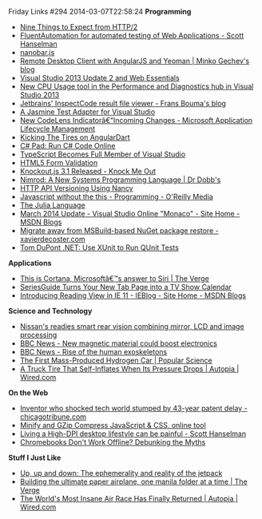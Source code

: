 Friday Links #294
2014-03-07T22:58:24
**Programming**

  * [Nine Things to Expect from HTTP/2](http://www.mnot.net/blog/2014/01/30/http2_expectations?utm_source=html5weekly&utm_medium=email)
  * [FluentAutomation for automated testing of Web Applications - Scott Hanselman](http://www.hanselman.com/blog/NuGetPackageOfTheWeekFluentAutomationForAutomatedTestingOfWebApplications.aspx?utm_source=twitterfeed&utm_medium=twitter)
  * [nanobar.js](http://nanobar.micronube.com/?utm_source=javascriptweekly&utm_medium=email)
  * [Remote Desktop Client with AngularJS and Yeoman | Minko Gechev's blog](http://blog.mgechev.com/2014/02/08/remote-desktop-vnc-client-with-angularjs-and-yeoman/)
  * [Visual Studio 2013 Update 2 and Web Essentials](http://madskristensen.net/post/visual-studio-update-2-and-web-essentials?utm_source=feedburner&utm_medium=feed&utm_campaign=Feed%3A+netSlave+%28.NET+slave%29)
  * [New CPU Usage tool in the Performance and Diagnostics hub in Visual Studio 2013](http://blogs.msdn.com/b/visualstudioalm/archive/2014/02/28/new-cpu-usage-tool-in-the-performance-and-diagnostics-hub-in-visual-studio-2013.aspx)
  * [Jetbrains' InspectCode result file viewer - Frans Bouma's blog](http://weblogs.asp.net/fbouma/archive/2014/03/03/jetbrains-inspectcode-result-file-viewer.aspx?utm_source=feedburner&utm_medium=feed&utm_campaign=Feed%3A+FransBouma+%28Frans+Bouma%29)
  * [A Jasmine Test Adapter for Visual Studio](http://blog.dantup.com/2014/03/a-jasmine-test-adapter--for-visual-studio/)
  * [New CodeLens Indicatorâ€“Incoming Changes - Microsoft Application Lifecycle Management](http://blogs.msdn.com/b/visualstudioalm/archive/2014/03/03/new-codelens-indicator-incoming-changes.aspx)
  * [Kicking The Tires on AngularDart](http://teropa.info/blog/2014/02/11/kicking-the-tires-on-angulardart.html?utm_source=ng-newsletter&utm_campaign=0c45a6f239-AngularJS_Newsletter_3_4_143_3_2014&utm_medium=email&utm_term=0_fa61364f13-0c45a6f239-88880093)
  * [C# Pad: Run C# Code Online](http://csharppad.com/)
  * [TypeScript Becomes Full Member of Visual Studio](http://www.infoq.com/news/2014/03/typescript_VS?utm_campaign=infoq_content&utm_source=infoq&utm_medium=feed&utm_term=global&utm_reader=feedly)
  * [HTML5 Form Validation](http://www.sitepoint.com/html5-form-validation/)
  * [Knockout.js 3.1 Released - Knock Me Out](http://www.knockmeout.net/2014/03/knockout-3-1-released.html?utm_source=feedburner&utm_medium=feed&utm_campaign=Feed%3A+KnockMeOut+%28Knock+Me+Out%29)
  * [Nimrod: A New Systems Programming Language | Dr Dobb's](http://www.drdobbs.com/open-source/nimrod-a-new-systems-programming-languag/240165321)
  * [HTTP API Versioning Using Nancy](http://liddellj.com/http-api-versioning-using-nancy/)
  * [Javascript without the this - Programming - O'Reilly Media](http://programming.oreilly.com/2014/03/javascript-without-the-this.html?utm_source=feedburner&utm_medium=feed&utm_campaign=Feed%3A+oreilly%2Fnews+%28O%27Reilly+News+and+Commentary%29)
  * [The Julia Language](http://julialang.org/)
  * [March 2014 Update - Visual Studio Online "Monaco" - Site Home - MSDN Blogs](http://blogs.msdn.com/b/monaco/archive/2014/03/06/march-2014-update.aspx)
  * [Migrate away from MSBuild-based NuGet package restore - xavierdecoster.com](http://www.xavierdecoster.com/migrate-away-from-msbuild-based-nuget-package-restore)
  * [Tom DuPont .NET: Use XUnit to Run QUnit Tests](http://www.tomdupont.net/2013/07/use-xunit-to-run-qunit-tests.html)

**Applications**

  * [This is Cortana, Microsoftâ€™s answer to Siri | The Verge](http://www.theverge.com/2014/3/3/5465264/microsoft-cortana-windows-phone-screenshots?utm_source=twitterfeed&utm_medium=twitter)
  * [SeriesGuide Turns Your New Tab Page into a TV Show Calendar](http://lifehacker.com/seriesguide-turns-your-new-tab-page-into-a-tv-show-cale-1535824278)
  * [Introducing Reading View in IE 11 - IEBlog - Site Home - MSDN Blogs](http://blogs.msdn.com/b/ie/archive/2014/03/04/introducing-reading-view-in-ie-11.aspx)

**Science and Technology**

  * [Nissan's readies smart rear vision combining mirror, LCD and image processing](http://www.gizmag.com/nissans-smart-dual-mode-rear-vision-mirror/31037/)
  * [BBC News - New magnetic material could boost electronics](http://www.bbc.com/news/science-environment-26435809)
  * [BBC News - Rise of the human exoskeletons](http://www.bbc.com/news/technology-26418358)
  * [The First Mass-Produced Hydrogen Car | Popular Science](http://www.popsci.com/article/cars/first-mass-produced-hydrogen-car)
  * [A Truck Tire That Self-Inflates When Its Pressure Drops | Autopia | Wired.com](http://www.wired.com/autopia/2014/03/self-inflating-truck-tire/)

**On the Web**

  * [Inventor who shocked tech world stumped by 43-year patent delay - chicagotribune.com](http://www.chicagotribune.com/news/sns-wp-blm-news-bc-inventor01-20140301,0,255272.story)
  * [Minify and GZip Compress JavaScript & CSS, online tool](http://www.zbugs.com/)
  * [Living a High-DPI desktop lifestyle can be painful - Scott Hanselman](http://www.hanselman.com/blog/LivingAHighDPIDesktopLifestyleCanBePainful.aspx)
  * [Chromebooks Don't Work Offline? Debunking the Myths](http://www.makeuseof.com/tag/chromebooks-dont-work-offline-debunking-myths/)

**Stuff I Just Like**

  * [Up, up and down: The ephemerality and reality of the jetpack](http://www.engadget.com/2014/03/02/the-bell-aerosystems-rocket-belt/)
  * [Building the ultimate paper airplane, one manila folder at a time | The Verge](http://www.theverge.com/2014/1/22/5334046/boeing-777-paper-model-photo-essay)
  * [The World's Most Insane Air Race Has Finally Returned | Autopia | Wired.com](http://www.wired.com/autopia/2014/03/red-bull-air-race-abu-dhabi/?utm_source=feedburner&utm_medium=feed&utm_campaign=Feed%3A+wiredautopia+%28Wired%3A+Blog+-+Autopia%29)
